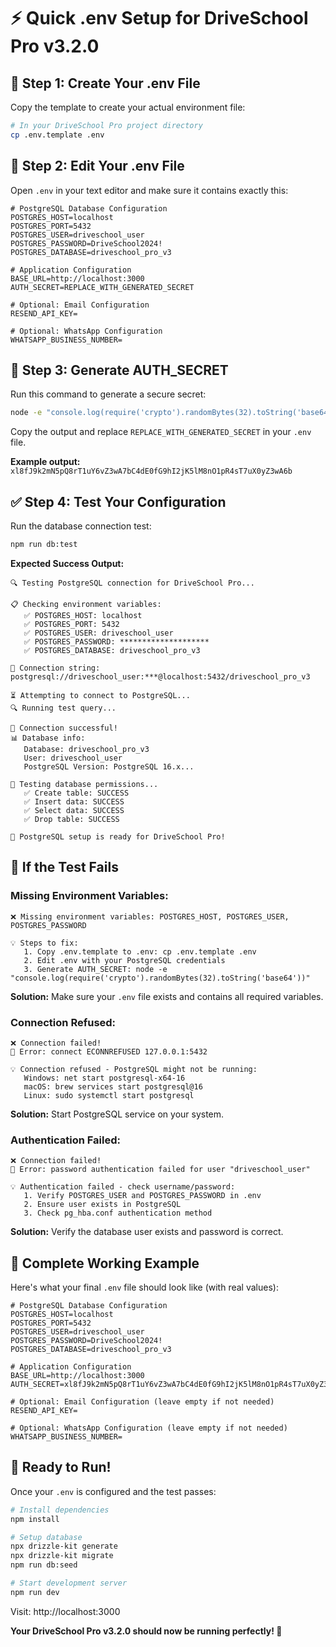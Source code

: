 # ⚡ Quick .env Setup for DriveSchool Pro v3.2.0

## 🔧 Step 1: Create Your .env File

Copy the template to create your actual environment file:

```bash
# In your DriveSchool Pro project directory
cp .env.template .env
```

## 📝 Step 2: Edit Your .env File

Open `.env` in your text editor and make sure it contains exactly this:

```env
# PostgreSQL Database Configuration
POSTGRES_HOST=localhost
POSTGRES_PORT=5432
POSTGRES_USER=driveschool_user
POSTGRES_PASSWORD=DriveSchool2024!
POSTGRES_DATABASE=driveschool_pro_v3

# Application Configuration  
BASE_URL=http://localhost:3000
AUTH_SECRET=REPLACE_WITH_GENERATED_SECRET

# Optional: Email Configuration
RESEND_API_KEY=

# Optional: WhatsApp Configuration
WHATSAPP_BUSINESS_NUMBER=
```

## 🔐 Step 3: Generate AUTH_SECRET

Run this command to generate a secure secret:

```bash
node -e "console.log(require('crypto').randomBytes(32).toString('base64'))"
```

Copy the output and replace `REPLACE_WITH_GENERATED_SECRET` in your `.env` file.

**Example output:** `xl8fJ9k2mN5pQ8rT1uY6vZ3wA7bC4dE0fG9hI2jK5lM8nO1pR4sT7uX0yZ3wA6b`

## ✅ Step 4: Test Your Configuration

Run the database connection test:

```bash
npm run db:test
```

**Expected Success Output:**
```
🔍 Testing PostgreSQL connection for DriveSchool Pro...

📋 Checking environment variables:
   ✅ POSTGRES_HOST: localhost
   ✅ POSTGRES_PORT: 5432
   ✅ POSTGRES_USER: driveschool_user
   ✅ POSTGRES_PASSWORD: ********************
   ✅ POSTGRES_DATABASE: driveschool_pro_v3

🔗 Connection string: postgresql://driveschool_user:***@localhost:5432/driveschool_pro_v3

⏳ Attempting to connect to PostgreSQL...
🔍 Running test query...

🎉 Connection successful!
📊 Database info:
   Database: driveschool_pro_v3
   User: driveschool_user
   PostgreSQL Version: PostgreSQL 16.x...

🔐 Testing database permissions...
   ✅ Create table: SUCCESS
   ✅ Insert data: SUCCESS
   ✅ Select data: SUCCESS
   ✅ Drop table: SUCCESS

🎉 PostgreSQL setup is ready for DriveSchool Pro!
```

## 🚨 If the Test Fails

### Missing Environment Variables:
```
❌ Missing environment variables: POSTGRES_HOST, POSTGRES_USER, POSTGRES_PASSWORD

💡 Steps to fix:
   1. Copy .env.template to .env: cp .env.template .env
   2. Edit .env with your PostgreSQL credentials
   3. Generate AUTH_SECRET: node -e "console.log(require('crypto').randomBytes(32).toString('base64'))"
```

**Solution:** Make sure your `.env` file exists and contains all required variables.

### Connection Refused:
```
❌ Connection failed!
🚨 Error: connect ECONNREFUSED 127.0.0.1:5432

💡 Connection refused - PostgreSQL might not be running:
   Windows: net start postgresql-x64-16
   macOS: brew services start postgresql@16
   Linux: sudo systemctl start postgresql
```

**Solution:** Start PostgreSQL service on your system.

### Authentication Failed:
```
❌ Connection failed!
🚨 Error: password authentication failed for user "driveschool_user"

💡 Authentication failed - check username/password:
   1. Verify POSTGRES_USER and POSTGRES_PASSWORD in .env
   2. Ensure user exists in PostgreSQL
   3. Check pg_hba.conf authentication method
```

**Solution:** Verify the database user exists and password is correct.

## 📄 Complete Working Example

Here's what your final `.env` file should look like (with real values):

```env
# PostgreSQL Database Configuration
POSTGRES_HOST=localhost
POSTGRES_PORT=5432
POSTGRES_USER=driveschool_user
POSTGRES_PASSWORD=DriveSchool2024!
POSTGRES_DATABASE=driveschool_pro_v3

# Application Configuration
BASE_URL=http://localhost:3000
AUTH_SECRET=xl8fJ9k2mN5pQ8rT1uY6vZ3wA7bC4dE0fG9hI2jK5lM8nO1pR4sT7uX0yZ3wA6b

# Optional: Email Configuration (leave empty if not needed)
RESEND_API_KEY=

# Optional: WhatsApp Configuration (leave empty if not needed)  
WHATSAPP_BUSINESS_NUMBER=
```

## 🚀 Ready to Run!

Once your `.env` is configured and the test passes:

```bash
# Install dependencies
npm install

# Setup database
npx drizzle-kit generate
npx drizzle-kit migrate
npm run db:seed

# Start development server
npm run dev
```

Visit: http://localhost:3000

**Your DriveSchool Pro v3.2.0 should now be running perfectly! 🎉**